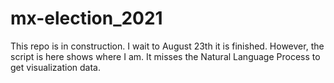 # mx-election_2021

This repo is in construction. I wait to August 23th it is finished. 
However, the script is here shows where I am. It misses the Natural Language Process to get visualization data.
